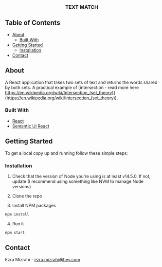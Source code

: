 <br />
<p align="center">
  <h3 align="center">TEXT MATCH</h3>
</p>



## Table of Contents

* [About](#about)
  * [Built With](#built-with)
* [Getting Started](#getting-started)
  * [Installation](#installation)
* [Contact](#contact)



## About

A React application that takes two sets of text and returns the words shared by both sets. A practical example of [intersection - read more here https://en.wikipedia.org/wiki/Intersection_(set_theory)](https://en.wikipedia.org/wiki/Intersection_(set_theory)).

### Built With

* [React](https://reactjs.org/)
* [Semantic UI React](https://react.semantic-ui.com/)



## Getting Started

To get a local copy up and running follow these simple steps:

### Installation

1. Check that the version of Node you're using is at least v14.5.0. If not, update (I recommend using something like NVM to manage Node versions)

2. Clone the repo

3. Install NPM packages
```sh
npm install
```
4. Run it
```sh
npm start
```



## Contact

Ezra Mizrahi - ezra.mizrahi@hey.com


